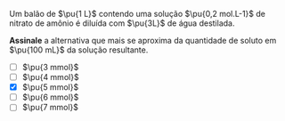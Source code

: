 Um balão de $\pu{1 L}$ contendo uma solução $\pu{0,2 mol.L-1}$ de nitrato de amônio é diluída com $\pu{3L}$ de água destilada.

**Assinale** a alternativa que mais se aproxima da quantidade de soluto em $\pu{100 mL}$ da solução resultante.

- [ ] $\pu{3 mmol}$
- [ ] $\pu{4 mmol}$
- [x] $\pu{5 mmol}$
- [ ] $\pu{6 mmol}$
- [ ] $\pu{7 mmol}$
